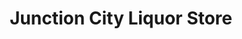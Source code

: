 ---
title: "Junction City Liquor Store"
url: /junction-city/junction-city-liquor-store/
shop: Spirituosen
---